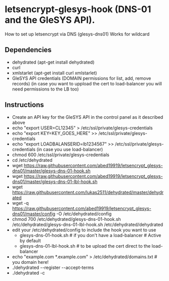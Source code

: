 # letsencrypt-glesys-hook (DNS-01 and the GleSYS API).
How to set up letsencrypt via DNS (glesys-dns01) Works for wildcard

## Dependencies
- dehydrated (apt-get install dehydrated)
- curl
- xmlstarlet (apt-get install curl xmlstarlet)
- GleSYS API credentials (DOMAIN permissions for list, add, remove records) 
  (in case you want to uppload the cert to load-balancer you will need permissions to the LB too)

## Instructions

- Create an API key for the GleSYS API in the control panel as it described above
- echo "export USER=CL12345" > /etc/ssl/private/glesys-credentials
- echo "export KEY=KEY_GOES_HERE" >> /etc/ssl/private/glesys-credentials
- echo "export LOADBALANSERID=lb1234567" >> /etc/ssl/private/glesys-credentials (in case you use load-balancer)
- chmod 600 /etc/ssl/private/glesys-credentials
- cd /etc/dehydrated
- wget https://raw.githubusercontent.com/abed19919/letsencrypt_glesys-dns01/master/glesys-dns-01-hook.sh
- wget https://raw.githubusercontent.com/abed19919/letsencrypt_glesys-dns01/master/glesys-dns-01-lbl-hook.sh
- wget https://raw.githubusercontent.com/lukas2511/dehydrated/master/dehydrated 
- wget -q https://raw.githubusercontent.com/abed19919/letsencrypt_glesys-dns01/master/config -O /etc/dehydrated/config
- chmod 700 /etc/dehydrated/glesys-dns-01-hook.sh /etc/dehydrated/glesys-dns-01-lbl-hook.sh /etc/dehydrated/dehydrated
- edit your /etc/dehydrated/config to include the hook you want to use
  * glesys-dns-01-hook.sh # if you don't have a load-balancer # Active by default
  * glesys-dns-01-lbl-hook.sh # to be upload the cert direct to the load-balancer
- echo "example.com *.example.com" > /etc/dehydrated/domains.txt # you domain here!
- ./dehydrated --register --accept-terms
- ./dehydrated -c
